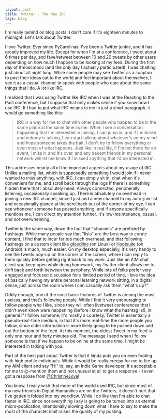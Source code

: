 ```yaml
---
layout: post
title: Twitter - The New IRC
tags: blog
---
```


I'm really behind on blog posts. I don't care if it's eighteen minutes to midnight. Let's talk about Twitter.

I love Twitter. Ever since PyCarolinas, I've been a Twitter junkie, and it has greatly improved my life. Except for when I'm at a conference, I tweet about 6 times per day, and fave/retweet between 10 and 20 tweets by other users depending on how much I happen to be looking at my feed. During the first day of #moocmooc (and the only day I actually participated), I was chatting just about all night long. While some people may see Twitter as a soapbox to post their ideas out to the world and feel important about themselves, I see it as a casual channel to speak with people who care about the same things that I do. A lot like IRC.

I realized that I was using Twitter like IRC when I was at the Reacting to the Past conference, but I suppose that only makes sense if you know how I use IRC. If I had to put what IRC means to me in just a short paragraph, it would go something like this:


> IRC is a way for me to chat with other people who happen to be in the same place at the same time as me. When I see a conversation happening that I'm interested in joining, I can jump in, and if I'm bored and nobody is talking, I can start talking about whatever's on my mind and hope someone takes the bait. I don't try to follow everything or even most of what happens. Just like in real life, if I'm not there for an event, I miss it, and it's over, and any decent friends in my personal network will let me know if I missed anything that I'd be interested in.


This addresses nearly all of the important aspects about my usage of IRC. Unlike a mailing list, which is supposedly something I would join if I never wanted to miss anything, with IRC, I can simply sit in, chat when it's convenient for me, and scroll back through the logs if there is something hidden there that I absolutely need. Always connected, peripherally listening, occasionally speaking up. There is absolutely no overhead in joining a new IRC channel, since I just add a new channel to my auto-join list and occasionally glance at the scrollback out of the corner of my eye. I can see whenever someone has posted anything, and if anyone specifically mentions me, I can direct my attention further. It's low-maintenance, casual, and not overwhelming.

Twitter is the same way, down the fact that "channels" are prefixed by hashtags. While many people say that "lists" are the best way to curate content, I find that to incur far too much overhead, and that following hashtags on a custom client like <a href="https://code.google.com/p/gfeedline/">gfeedline</a> (on Linux) or <a href="http://hootsuite.com/">Hootsuite</a> (on Android) is much, much easier. On my desktop especially, it's very handy to see the tweets pop-up on the corner of the screen, where I can reply to them quickly before getting right back to my work. Just like an AIM chat client you keep open while doing homework, my Twitter client allows me to drift back and forth between the periphery. While lots of folks prefer very engaged  and focused discussion for a limited period of time, I love the idea of basically having my entire personal learning network sitting, in a digital sense, just across the room where I can casually ask them "what's up?"

Oddly enough, one of the most basic features of Twitter is among the most useless, and that's following people. While I find it very encouraging to follow people who I like, since they will often livetweet conferences that I didn't even know were happening (before I know what the hashtag is!), in general if I follow someone, it's mostly a courtesy. Twitter is essentially a pseudo-real-time medium, in that it's more real-time the more people you follow, since older information is more likely going to be pushed down and out the bottom of the feed. At this moment, the oldest Tweet in my feed is only one hour and forty minutes old. The message I send when I follow someone is that if we happen to be online at the same time, I might be interested in talking with you.

Part of the best part about Twitter is that it kinda puts you on even footing with high profile individuals. While it would be really creepy for me to fire up my AIM client and say "Hi" to, say, an Indie Game developer, it's acceptable for me to @-mention them and not unusual at all to get a response - I even got a response from <a href="https://twitter.com/christinelove">@ChristineLove</a>!

You know, I really wish that more of the world used IRC, but since most of my new friends in Digital Humanities are on the Twitters, it doesn't hurt that I've gotten it folded into my workflow. While I do like that I'm able to chat faster in IRC, since not everything I say is going to be turned into an eternal micro-publication, intentionally slowing down what I have to say to make the most of the character limit raises the quality of my posting.
